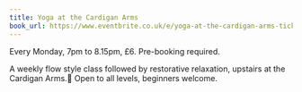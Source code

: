 ```yaml
---
title: Yoga at the Cardigan Arms
book_url: https://www.eventbrite.co.uk/e/yoga-at-the-cardigan-arms-tickets-243095524257
---
```


Every Monday, 7pm to 8.15pm, £6. Pre-booking required.

A weekly flow style class followed by restorative relaxation, upstairs at the Cardigan Arms.
Open to all levels, beginners welcome.
